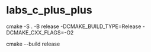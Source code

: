 # labs_c_plus_plus

cmake -S . -B release -DCMAKE_BUILD_TYPE=Release -DCMAKE_CXX_FLAGS=-O2

cmake --build release
